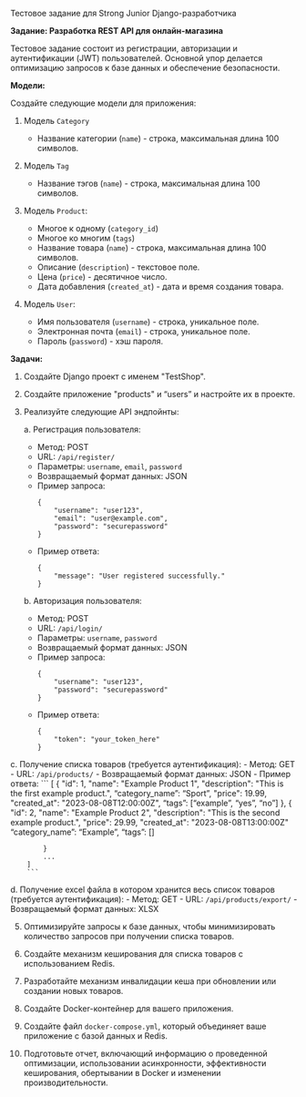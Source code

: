 Тестовое задание для Strong Junior Django-разработчика

**Задание: Разработка REST API для онлайн-магазина**

Тестовое задание состоит из регистрации, авторизации и аутентификации (JWT) пользователей. Основной упор делается оптимизацию запросов к базе данных и обеспечение безопасности.

**Модели:**

Создайте следующие модели для приложения:

1. Модель `Category`
   - Название категории (`name`) - строка, максимальная длина 100 символов.

2. Модель `Tag`
   - Название тэгов (`name`) - строка, максимальная длина 100 символов.

3. Модель `Product`:
   - Многое к одному (`category_id`)
   - Многое ко многим (`tags`)
   - Название товара (`name`) - строка, максимальная длина 100 символов.
   - Описание (`description`) - текстовое поле.
   - Цена (`price`) - десятичное число.
   - Дата добавления (`created_at`) - дата и время создания товара.

2. Модель `User`:
   - Имя пользователя (`username`) - строка, уникальное поле.
   - Электронная почта (`email`) - строка, уникальное поле.
   - Пароль (`password`) - хэш пароля.

**Задачи:**

1. Создайте Django проект с именем "TestShop".

2. Создайте приложение "products" и “users” и настройте их в проекте.

3. Реализуйте следующие API эндпойнты:

   a. Регистрация пользователя:
      - Метод: POST
      - URL: `/api/register/`
      - Параметры: `username`, `email`, `password`
      - Возвращаемый формат данных: JSON
      - Пример запроса:
        ```
        {
            "username": "user123",
            "email": "user@example.com",
            "password": "securepassword"
        }
        ```
      - Пример ответа:
        ```
        {
            "message": "User registered successfully."
        }
        ```

   b. Авторизация пользователя:
      - Метод: POST
      - URL: `/api/login/`
      - Параметры: `username`, `password`
      - Возвращаемый формат данных: JSON
      - Пример запроса:
        ```
        {
            "username": "user123",
            "password": "securepassword"
        }
        ```
      - Пример ответа:
        ```
        {
            "token": "your_token_here"
        }
        ```

  






 c. Получение списка товаров (требуется аутентификация):
      - Метод: GET
      - URL: `/api/products/`
      - Возвращаемый формат данных: JSON
      - Пример ответа:
        ```
        [
            {
                "id": 1,
                "name": "Example Product 1",
                "description": "This is the first example product.",
	    “category_name”: “Sport”,
                "price": 19.99,
                "created_at": "2023-08-08T12:00:00Z",
	    “tags”: [“example”, “yes”, “no”]
            },
            {
                "id": 2,
                "name": "Example Product 2",
                "description": "This is the second example product.",
                "price": 29.99,
                "created_at": "2023-08-08T13:00:00Z"
	     “category_name”: “Example”,
	     “tags”: []

            }
            ...
        ]
        ```
 d. Получение excel файла в котором хранится весь список товаров (требуется аутентификация):
      - Метод: GET
      - URL: `/api/products/export/`
      - Возвращаемый формат данных: XLSX

5. Оптимизируйте запросы к базе данных, чтобы минимизировать количество запросов при получении списка товаров.

6. Создайте механизм кеширования для списка товаров с использованием Redis.

7. Разработайте механизм инвалидации кеша при обновлении или создании новых товаров.

8. Создайте Docker-контейнер для вашего приложения.

9. Создайте файл `docker-compose.yml`, который объединяет ваше приложение с базой данных и Redis.

10. Подготовьте отчет, включающий информацию о проведенной оптимизации, использовании асинхронности, эффективности кеширования, обертывании в Docker и изменении производительности.
